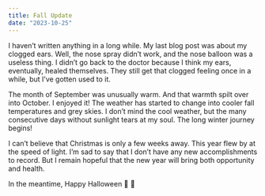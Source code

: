 ```yaml
---
title: Fall Update
date: "2023-10-25"
---
```


I haven’t written anything in a long while. My last blog post was about my clogged ears.  Well, the nose spray didn’t work, and the nose balloon was a useless thing. I didn’t go back to the doctor because I think my ears, eventually, healed themselves. They still get that clogged feeling once in a while, but I’ve gotten used to it.

The month of September was unusually warm. And that warmth spilt over into October. I enjoyed it! The weather has started to change into cooler fall temperatures and grey skies. I don’t mind the cool weather, but the many consecutive days without sunlight tears at my soul. The long winter journey begins!

I can’t believe that Christmas is only a few weeks away. This year flew by at the speed of light. I’m sad to say that I don’t have any new accomplishments to record. But I remain hopeful that the new year will bring both opportunity and health.

In the meantime, Happy Halloween 🎃 👻
